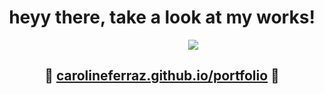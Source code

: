 <div style="align-content:center">
<h1 align="center">heyy there, take a look at my works!</h1>


<p align="center">
<img src="https://user-images.githubusercontent.com/95757534/177062618-db0429ed-9473-4b2e-99fb-13d72d0790d2.gif" style="margin-left: 100px">
</p>



<h2 align="center">&#x1F47B; <a href="https://carolineferraz.github.io/portfolio/">carolineferraz.github.io/portfolio</a> &#x1F47B;</h2>
</div>
